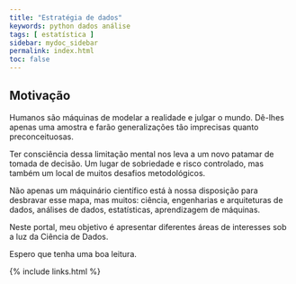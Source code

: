 ```yaml
---
title: "Estratégia de dados"
keywords: python dados análise
tags: [ estatística ]
sidebar: mydoc_sidebar
permalink: index.html
toc: false
---
```


## Motivação

Humanos são máquinas de modelar a realidade e julgar o mundo. Dê-lhes apenas uma amostra e farão generalizações tão imprecisas
quanto preconceituosas. 

Ter consciência dessa limitação mental nos leva a um novo patamar de tomada de decisão. Um lugar de sobriedade e risco controlado, mas 
também um local de muitos desafios metodológicos.

Não apenas um máquinário científico está à nossa disposição para desbravar esse mapa, mas muitos: ciência, engenharias
e arquiteturas de dados, análises de dados, estatísticas, aprendizagem de máquinas.  

Neste portal, meu objetivo é apresentar diferentes áreas de interesses sob a luz da Ciência de Dados. 

Espero que tenha uma boa leitura.

{% include links.html %}
